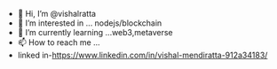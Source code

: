 - 👋 Hi, I’m @vishalratta
- 👀 I’m interested in ... nodejs/blockchain 
- 🌱 I’m currently learning ...web3,metaverse
- 📫 How to reach me ...
- linked in-https://www.linkedin.com/in/vishal-mendiratta-912a34183/

<!---
vishalratta/vishalratta is a ✨ special ✨ repository because its `README.md` (this file) appears on your GitHub profile.
You can click the Preview link to take a look at your changes.
--->

